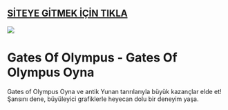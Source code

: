 ## <a href="https://goley90.live">SİTEYE GİTMEK İÇİN TIKLA</a>

<a href="https://goley90.live"><img src="https://s7.gifyu.com/images/SPbaN.gif"></a>

# Gates Of Olympus - Gates Of Olympus Oyna
Gates of Olympus Oyna ve antik Yunan tanrılarıyla büyük kazançlar elde et! Şansını dene, büyüleyici grafiklerle heyecan dolu bir deneyim yaşa.
